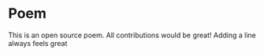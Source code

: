 # Poem
This is an open source poem. All contributions would be great!
Adding a line always feels great
